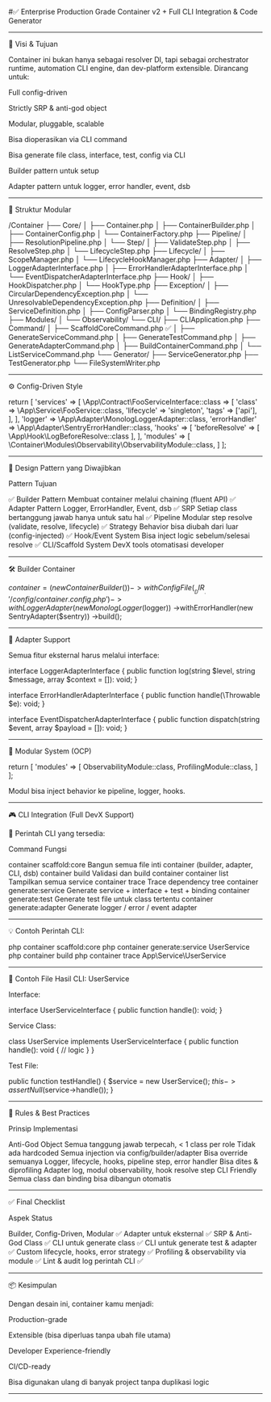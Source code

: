 #✅ Enterprise Production Grade Container v2 + Full CLI Integration & Code Generator


---

🎯 Visi & Tujuan

Container ini bukan hanya sebagai resolver DI, tapi sebagai orchestrator runtime, automation CLI engine, dan dev-platform extensible. Dirancang untuk:

Full config-driven

Strictly SRP & anti-god object

Modular, pluggable, scalable

Bisa dioperasikan via CLI command

Bisa generate file class, interface, test, config via CLI

Builder pattern untuk setup

Adapter pattern untuk logger, error handler, event, dsb



---

🧱 Struktur Modular

/Container
├── Core/
│   ├── Container.php
│   ├── ContainerBuilder.php
│   ├── ContainerConfig.php
│   └── ContainerFactory.php
├── Pipeline/
│   ├── ResolutionPipeline.php
│   └── Step/
│       ├── ValidateStep.php
│       ├── ResolveStep.php
│       └── LifecycleStep.php
├── Lifecycle/
│   ├── ScopeManager.php
│   └── LifecycleHookManager.php
├── Adapter/
│   ├── LoggerAdapterInterface.php
│   ├── ErrorHandlerAdapterInterface.php
│   └── EventDispatcherAdapterInterface.php
├── Hook/
│   ├── HookDispatcher.php
│   └── HookType.php
├── Exception/
│   ├── CircularDependencyException.php
│   └── UnresolvableDependencyException.php
├── Definition/
│   ├── ServiceDefinition.php
│   ├── ConfigParser.php
│   └── BindingRegistry.php
├── Modules/
│   └── Observability/
└── CLI/
    ├── CLIApplication.php
    ├── Command/
    │   ├── ScaffoldCoreCommand.php ✅
    │   ├── GenerateServiceCommand.php
    │   ├── GenerateTestCommand.php
    │   ├── GenerateAdapterCommand.php
    │   ├── BuildContainerCommand.php
    │   └── ListServiceCommand.php
    └── Generator/
        ├── ServiceGenerator.php
        ├── TestGenerator.php
        └── FileSystemWriter.php


---

⚙️ Config-Driven Style

return [
  'services' => [
    \App\Contract\FooServiceInterface::class => [
      'class' => \App\Service\FooService::class,
      'lifecycle' => 'singleton',
      'tags' => ['api'],
    ],
  ],
  'logger' => \App\Adapter\MonologLoggerAdapter::class,
  'errorHandler' => \App\Adapter\SentryErrorHandler::class,
  'hooks' => [
    'beforeResolve' => [
      \App\Hook\LogBeforeResolve::class
    ],
  ],
  'modules' => [
    \Container\Modules\Observability\ObservabilityModule::class,
  ]
];


---

🧩 Design Pattern yang Diwajibkan

Pattern	Tujuan

✅ Builder Pattern	Membuat container melalui chaining (fluent API)
✅ Adapter Pattern	Logger, ErrorHandler, Event, dsb
✅ SRP	Setiap class bertanggung jawab hanya untuk satu hal
✅ Pipeline	Modular step resolve (validate, resolve, lifecycle)
✅ Strategy	Behavior bisa diubah dari luar (config-injected)
✅ Hook/Event System	Bisa inject logic sebelum/selesai resolve
✅ CLI/Scaffold System	DevX tools otomatisasi developer



---

🛠️ Builder Container

$container = (new ContainerBuilder())
    ->withConfigFile(__DIR__.'/config/container.config.php')
    ->withLoggerAdapter(new MonologLogger($logger))
    ->withErrorHandler(new SentryAdapter($sentry))
    ->build();


---

🔌 Adapter Support

Semua fitur eksternal harus melalui interface:

interface LoggerAdapterInterface {
    public function log(string $level, string $message, array $context = []): void;
}

interface ErrorHandlerAdapterInterface {
    public function handle(\Throwable $e): void;
}

interface EventDispatcherAdapterInterface {
    public function dispatch(string $event, array $payload = []): void;
}


---

🔀 Modular System (OCP)

return [
  'modules' => [
    ObservabilityModule::class,
    ProfilingModule::class,
  ]
];

Modul bisa inject behavior ke pipeline, logger, hooks.


---

🎮 CLI Integration (Full DevX Support)

📌 Perintah CLI yang tersedia:

Command	Fungsi

container scaffold:core	Bangun semua file inti container (builder, adapter, CLI, dsb)
container build	Validasi dan build container
container list	Tampilkan semua service
container trace <Class>	Trace dependency tree
container generate:service <Name>	Generate service + interface + test + binding
container generate:test <Class>	Generate test file untuk class tertentu
container generate:adapter <Type> <N>	Generate logger / error / event adapter



---

💡 Contoh Perintah CLI:

php container scaffold:core
php container generate:service UserService
php container build
php container trace App\Service\UserService


---

📁 Contoh File Hasil CLI: UserService

Interface:

interface UserServiceInterface {
    public function handle(): void;
}

Service Class:

class UserService implements UserServiceInterface {
    public function handle(): void {
        // logic
    }
}

Test File:

public function testHandle() {
    $service = new UserService();
    $this->assertNull($service->handle());
}


---

🔐 Rules & Best Practices

Prinsip	Implementasi

Anti-God Object	Semua tanggung jawab terpecah, < 1 class per role
Tidak ada hardcoded	Semua injection via config/builder/adapter
Bisa override semuanya	Logger, lifecycle, hooks, pipeline step, error handler
Bisa dites & diprofiling	Adapter log, modul observability, hook resolve step
CLI Friendly	Semua class dan binding bisa dibangun otomatis



---

✅ Final Checklist

Aspek	Status

Builder, Config-Driven, Modular	✅
Adapter untuk eksternal	✅
SRP & Anti-God Class	✅
CLI untuk generate class	✅
CLI untuk generate test & adapter	✅
Custom lifecycle, hooks, error strategy	✅
Profiling & observability via module	✅
Lint & audit log perintah CLI	✅



---

📦 Kesimpulan

Dengan desain ini, container kamu menjadi:

Production-grade

Extensible (bisa diperluas tanpa ubah file utama)

Developer Experience-friendly

CI/CD-ready

Bisa digunakan ulang di banyak project tanpa duplikasi logic



---


